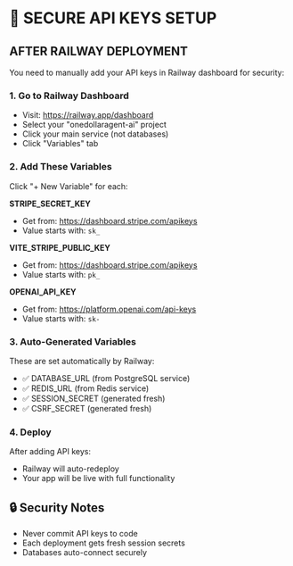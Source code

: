 # 🔑 SECURE API KEYS SETUP

## AFTER RAILWAY DEPLOYMENT

You need to manually add your API keys in Railway dashboard for security:

### 1. Go to Railway Dashboard
- Visit: https://railway.app/dashboard
- Select your "onedollaragent-ai" project
- Click your main service (not databases)
- Click "Variables" tab

### 2. Add These Variables
Click "+ New Variable" for each:

**STRIPE_SECRET_KEY**
- Get from: https://dashboard.stripe.com/apikeys
- Value starts with: `sk_`

**VITE_STRIPE_PUBLIC_KEY**  
- Get from: https://dashboard.stripe.com/apikeys
- Value starts with: `pk_`

**OPENAI_API_KEY**
- Get from: https://platform.openai.com/api-keys
- Value starts with: `sk-`

### 3. Auto-Generated Variables
These are set automatically by Railway:
- ✅ DATABASE_URL (from PostgreSQL service)
- ✅ REDIS_URL (from Redis service)
- ✅ SESSION_SECRET (generated fresh)
- ✅ CSRF_SECRET (generated fresh)

### 4. Deploy
After adding API keys:
- Railway will auto-redeploy
- Your app will be live with full functionality

## 🔒 Security Notes
- Never commit API keys to code
- Each deployment gets fresh session secrets
- Databases auto-connect securely
